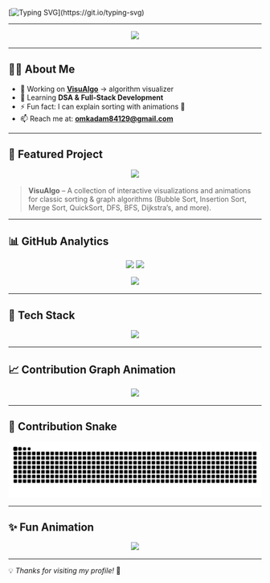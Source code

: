 <!-- Animated Typing Header -->
[![Typing SVG](https://readme-typing-svg.herokuapp.com?font=Fira+Code&size=28&duration=3000&pause=1000&color=00C7FF&center=true&vCenter=true&width=650&lines=Hi%2C+I'm+Om+Kadam+👋;Welcome+to+my+GitHub+Profile!;I+love+DSA+%26+Full+Stack+Development;Check+out+my+VisuAlgo+Project!)](https://git.io/typing-svg)

---

<!-- Animated Banner -->
<p align="center">
  <img src="https://capsule-render.vercel.app/api?type=waving&height=200&text=Om%20Kadam&fontAlign=50&fontAlignY=40&color=gradient" />
</p>

---

## 👨‍💻 About Me
- 🔭 Working on **[VisuAlgo](https://github.com/OmKadam989/VisuAlgo)** → algorithm visualizer  
- 🌱 Learning **DSA & Full-Stack Development**  
- ⚡ Fun fact: I can explain sorting with animations 🎥  
- 📫 Reach me at: **omkadam84129@gmail.com**

---

## 🚀 Featured Project
<p align="center">
  <a href="https://github.com/OmKadam989/VisuAlgo">
    <img src="https://github-readme-stats.vercel.app/api/pin/?username=OmKadam989&repo=VisuAlgo&theme=tokyonight&show_owner=true" />
  </a>
</p>

> **VisuAlgo** – A collection of interactive visualizations and animations for classic sorting & graph algorithms (Bubble Sort, Insertion Sort, Merge Sort, QuickSort, DFS, BFS, Dijkstra’s, and more).  

---

## 📊 GitHub Analytics
<p align="center">
  <img src="https://github-readme-stats.vercel.app/api?username=OmKadam989&show_icons=true&theme=tokyonight" height="160"/>
  <img src="https://github-readme-streak-stats.herokuapp.com/?user=OmKadam989&theme=tokyonight" height="160"/>
</p>

<p align="center">
  <img src="https://github-readme-stats.vercel.app/api/top-langs/?username=OmKadam989&layout=compact&theme=tokyonight" height="160"/>
</p>

---

## 🔧 Tech Stack
<p align="center">
  <img src="https://skillicons.dev/icons?i=cpp,html,css,js,react,nodejs,git,github,vscode" />
</p>

---

## 📈 Contribution Graph Animation
<p align="center">
  <img src="https://github-readme-activity-graph.vercel.app/graph?username=OmKadam989&theme=react-dark&hide_border=true&area=true" />
</p>

---

## 🐍 Contribution Snake
![Snake animation](https://github.com/OmKadam989/OmKadam989/blob/output/snake.svg)

---

## ✨ Fun Animation
<p align="center">
  <img src="https://media.giphy.com/media/qgQUggAC3Pfv687qPC/giphy.gif" width="300">
</p>

---

💡 *Thanks for visiting my profile!* 🚀

